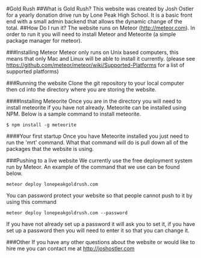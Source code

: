 #Gold Rush
##What is Gold Rush?
This website was created by Josh Ostler for a yearly donation drive run by Lone Peak High School. It is a basic front end with a small admin backend that allows the dynamic change of the total.
##How Do I run it?
The website runs on Meteor (http://meteor.com). In order to run it you will need to install Meteor and Meteorite (a simple package manager for meteor).

###Installing Meteor
Meteor only runs on Unix based computers, this means that only Mac and Linux will be able to install it currently. (please see https://github.com/meteor/meteor/wiki/Supported-Platforms for a list of supported platforms)

###Running the website
Clone the git repository to your local computer then cd into the directory where you are storing the website.

####Installing Meteorite
Once you are in the directory you will need to install meteorite if you have not already. Meteorite can be installed using NPM. Below is a sample command to install meteorite.

```
$ npm install -g meteorite
```
####Your first startup
Once you have Meteorite installed you just need to run the 'mrt' command. What that command will do is pull down all of the packages that the website is using.

###Pushing to a live website
We currently use the free deployment system run by Meteor. An example of the command that we use can be found below.

```
meteor deploy lonepeakgoldrush.com
```

You can password protect your website so that people cannot push to it by using this command

```
meteor deploy lonepeakgoldrush.com --password
```

If you have not already set up a password it will ask you to set it, if you have set up a password then you will need to enter it so that you can change it.

###Other
If you have any other questions about the website or would like to hire me you can contact me at http://joshostler.com
